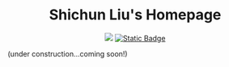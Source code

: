 
<h1 align="center">
Shichun Liu's Homepage
</h1>

<div align="center">

[![](https://img.shields.io/github/stars/Shichun-Liu/Shichun-Liu.github.io)](https://github.com/Shichun-Liu/Shichun-Liu.github.io)
[![Static Badge](https://img.shields.io/badge/link-homepage)](https://Shichun-Liu.github.io)
</div>

(under construction...coming soon!)

